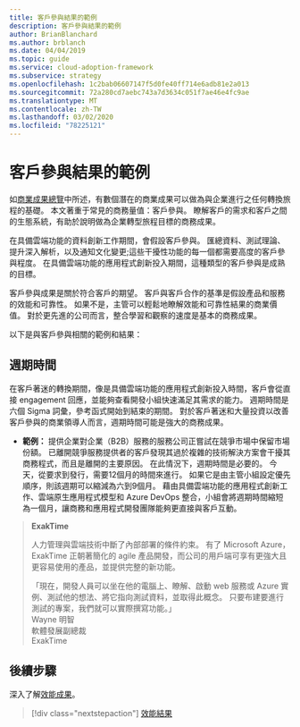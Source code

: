 ```yaml
---
title: 客戶參與結果的範例
description: 客戶參與結果的範例
author: BrianBlanchard
ms.author: brblanch
ms.date: 04/04/2019
ms.topic: guide
ms.service: cloud-adoption-framework
ms.subservice: strategy
ms.openlocfilehash: 1c2bab06607147f5d0fe40ff714e6adb81e2a013
ms.sourcegitcommit: 72a280cd7aebc743a7d3634c051f7ae46e4fc9ae
ms.translationtype: MT
ms.contentlocale: zh-TW
ms.lasthandoff: 03/02/2020
ms.locfileid: "78225121"
---
```

<!-- cSpell:ignore Exak -->

# <a name="examples-of-customer-engagement-outcomes"></a>客戶參與結果的範例

如[商業成果總覽](./index.md)中所述，有數個潛在的商業成果可以做為與企業進行之任何轉換旅程的基礎。 本文著重于常見的商務量值：客戶參與。 瞭解客戶的需求和客戶之間的生態系統，有助於說明做為企業轉型旅程目標的商務成果。

在具備雲端功能的資料創新工作期間，會假設客戶參與。 匯總資料、測試理論、提升深入解析，以及通知文化變更;這些干擾性功能的每一個都需要高度的客戶參與程度。 在具備雲端功能的應用程式創新投入期間，這種類型的客戶參與是成熟的目標。

客戶參與成果是關於符合客戶的期望。 客戶與客戶合作的基準是假設產品和服務的效能和可靠性。 如果不是，主管可以輕鬆地瞭解效能和可靠性結果的商業價值。 對於更先進的公司而言，整合學習和觀察的速度是基本的商務成果。

以下是與客戶參與相關的範例和結果：

## <a name="cycle-time"></a>週期時間

在客戶著迷的轉換期間，像是具備雲端功能的應用程式創新投入時間，客戶會從直接 engagement 回應，並能夠查看開發小組快速滿足其需求的能力。 週期時間是六個 Sigma 詞彙，參考函式開始到結束的期間。 對於客戶著迷和大量投資以改善客戶參與的商業領導人而言，週期時間可能是強大的商務成果。

- **範例：** 提供企業對企業（B2B）服務的服務公司正嘗試在競爭市場中保留市場份額。 已離開競爭服務提供者的客戶發現其過於複雜的技術解決方案會干擾其商務程式，而且是離開的主要原因。 在此情況下，週期時間是必要的。 今天，從要求到發行，需要12個月的時間來進行。 如果它是由主管小組設定優先順序，則該週期可以縮減為六到9個月。 藉由具備雲端功能的應用程式創新工作、雲端原生應用程式模型和 Azure DevOps 整合，小組會將週期時間縮短為一個月，讓商務和應用程式開發團隊能夠更直接與客戶互動。

> **ExakTime**
>
> 人力管理與雲端技術中斷了內部部署的條件約束。 有了 Microsoft Azure，ExakTime 正朝著簡化的 agile 產品開發，而公司的用戶端可享有更強大且更容易使用的產品，並提供完整的新功能。
>
> 「現在，開發人員可以坐在他的電腦上、瞭解、啟動 web 服務或 Azure 實例、測試他的想法、將它指向測試資料，並取得此概念。 只要布建要進行測試的專案，我們就可以實際撰寫功能。」  
> Wayne 明智  
> 軟體發展副總裁  
> ExakTime

## <a name="next-steps"></a>後續步驟

深入了解[效能成果](./performance-outcomes.md)。

> [!div class="nextstepaction"]
> [效能結果](./performance-outcomes.md)

